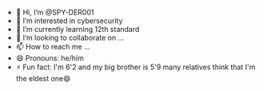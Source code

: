 - 👋 Hi, I’m @SPY-DER001
- 👀 I’m interested in cybersecurity
- 🌱 I’m currently learning 12th standard 
- 💞️ I’m looking to collaborate on ...
- 📫 How to reach me ...
- 😄 Pronouns: he/him
- ⚡ Fun fact: I'm 6'2 and my big brother is 5'9 many relatives think that I'm the eldest one😄

<!---
SPY-DER001/SPY-DER001 is a ✨ special ✨ repository because its `README.md` (this file) appears on your GitHub profile.
You can click the Preview link to take a look at your changes.
--->
